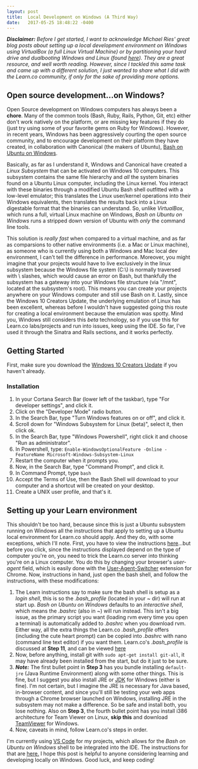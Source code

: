 ```yaml
---
layout: post
title:  Local Development on Windows (A Third Way)
date:   2017-05-25 18:48:22 -0400
---
```



***Disclaimer:*** *Before I get started, I want to acknowledge Michael Ries' great blog posts about setting up a local development environment on Windows using VirtualBox (a full Linux Virtual Machine) or by partitioning your hard drive and dualbooting Windows and Linux (found [here](http://michaelries.info/)).  They are a great resource, and well worth reading.  However, since I tackled this same task and came up with a different solution, I just wanted to share what I did with the Learn.co community, if only for the sake of providing more options.*

## Open source development...on Windows?
Open Source development on Windows computers has always been a **chore**.  Many of the common tools (Bash, Ruby, Rails, Python, Git, etc) either don't work natively on the platform, or are missing key features if they do (just try using some of your favorite gems on Ruby for Windows).  However, in recent years, Windows has been aggressively courting the open source community, and to encourage development on their platform they have created, in collaboration with Canonical (the makers of Ubuntu), [Bash on Ubuntu on Windows](https://msdn.microsoft.com/en-us/commandline/wsl/about).

Basically, as far as I understand it, Windows and Canonical have created a *Linux Subsystem* that can be activated on Windows 10 computers. This subsystem contains the same file hierarchy and *all* the system binaries found on a Ubuntu Linux computer, including the Linux kernel.  You interact with these binaries through a modified Ubuntu Bash shell outfitted with a low-level emulator; this translates the Linux user/kernel operations into their Windows equivalents, then translates the results back into a Linux digestable format that the binaries can understand. So, unlike *VirtualBox*, which runs a full, virtual Linux machine on Windows, *Bash on Ubuntu on Windows* runs a stripped down version of Ubuntu with *only* the command line tools.

This solution is *really fast* when compared to a virtual machine, and as far as comparsions to other native environments (i.e. a Mac or Linux machine), as someone who is currently using both a Windows and Mac local dev environment, I can't tell the difference in performance.  Moreover, you might imagine that your projects would have to live exclusively in the linux subsystem because the Windows file system (C:\\) is normally traversed with \ slashes, which would cause an error on Bash, but thankfully the subsystem has a gateway into your Windows file structure (via "/mnt", located at the subsystem's root).  This means you can create your projects anywhere on your Windows computer and still use Bash on it. Lastly, since the Windows 10 Creators Update, the underlying emulation of Linux has been excellent, whereas before I wouldn't have suggested going this route for creating a local environment because the emulation was spotty.  Mind you, Windows still considers this *beta* technology, so if you use this for Learn.co labs/projects and run into issues, keep using the IDE.  So far, I've used it through the Sinatra and Rails sections, and it works perfectly.

## Getting Started
First, make sure you download the [Windows 10 Creators Update](https://support.microsoft.com/en-us/instantanswers/d4efb316-79f0-1aa1-9ef3-dcada78f3fa0/get-the-windows-10-creators-update) if you haven't already.

### Installation
1. In your Cortana Search Bar (lower left of the taskbar), type "For developer settings", and click it.
2. Click on the "Developer Mode" radio button.
3. In the Search Bar, type "Turn Windows features on or off", and click it.
4. Scroll down for "Windows Subsystem for Linux (beta)", select it, then click ok.
5. In the Search Bar, type "Windows Powershell", right click it and choose "Run as administrator".
6. In Powershell, type: `Enable-WindowsOptionalFeature -Online -FeatureName Microsoft-Windows-Subsystem-Linux`
7. Restart the computer when it prompts you.
8. Now, in the Search Bar, type "Command Prompt", and click it.
9. In Command Prompt, type `bash`
10. Accept the Terms of Use, then the Bash Shell will download to your computer and a shortcut will be created on your desktop.
11. Create a UNIX user profile, and that's it.


## Setting up your Learn environment
This shouldn't be too hard, because since this is just a Ubuntu subsystem running on Windows all the instructions that apply to setting up a Ubuntu local environment for Learn.co should apply. And they do, with some exceptions, which I'll note.  First, you have to view the instructions [here](https://learn.co/manual_setup)...but before you click, since the instructions displayed depend on the type of computer you're on, you need to trick the Learn.co server into thinking you're on a Linux computer.  You do this by changing your browser's *user-agent* field, which is easily done with the [User-Agent-Switcher](https://chrome.google.com/webstore/detail/user-agent-switcher-for-g/ffhkkpnppgnfaobgihpdblnhmmbodake) extension for Chrome.  Now, instructions in hand, just open the bash shell, and follow the instructions, with these modifications:

1. The Learn instructions say to make sure the bash shell is setup as a *login shell*, this is so  the *.bash_profile* (located in your ~ dir) will run at start up.  *Bash on Ubuntu on Windows* defaults to an *interactive shell*, which means the *.bashrc* (also in ~) will run instead.  This isn't a big issue, as the primary script you want (loading rvm every time you open a terminal) is automatically added to *.bashrc* when you download rvm.  Either way, all the extra things the Learn.co *.bash_profile* offers (including the cute heart prompt) can be copied into *.bashrc* with nano (command line text editor) if you want them. Learn.co's *.bash_profile* is discussed at **Step 11**, and can be viewed <a href="https://raw.githubusercontent.com/flatiron-school/dotfiles/master/linux_bash_profile">here</a>
2. Now, before anything, install git with `sudo apt-get install git-all`, it may have already been installed from the start, but do it just to be sure.
3. ***Note:*** The first bullet point in **Step 3** has you bundle installing `default-jre` (Java Runtime Environment) along with some other things. This is fine, but I suggest you also install JRE or <a href="http://www.oracle.com/technetwork/java/javase/downloads/jdk8-downloads-2133151.html">JDK</a> for Windows (either is fine).  I'm not certain, but I imagine the JRE is necessary for Java based, in-browser content, and since you'll still be testing your web apps through a Chrome browser launched on Windows, installing JRE in the subsystem may not make a difference.  So be safe and install both, you lose nothing. Also on **Step 3**, the fourth bullet point has you install i386 architecture for Team Viewer on Linux, **skip this** and download <a href="https://www.teamviewer.com/en/download/windows/">TeamViewer</a> for Windows.
4. Now, caveats in mind, follow Learn.co's steps in order.

I'm currently using [VS Code](https://code.visualstudio.com/download) for my projects, which allows for the *Bash on Ubuntu on Windows* shell to be integrated into the IDE.  The instructions for that are [here.](https://code.visualstudio.com/docs/editor/integrated-terminal) I hope this post is helpful to anyone considering learning and developing locally on Windows. Good luck, and keep coding!
